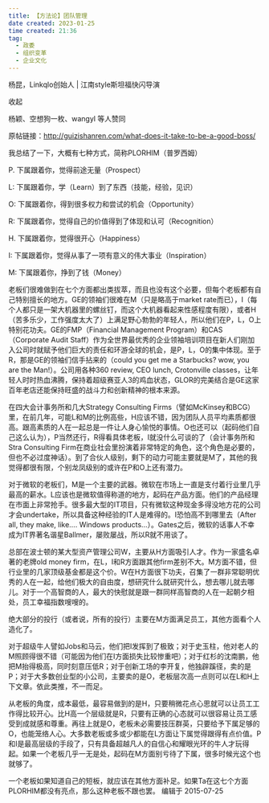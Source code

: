 ```yaml
---
title: 【方法论】团队管理 
date created: 2023-01-25
time created: 21:36
tag: 
  - 政委 
  - 组织变革 
  - 企业文化
---
```


杨昆，Linkqlo创始人 | 江南style斯坦福快闪导演

收起

杨颖、空想狗一枚、wangyl 等人赞同

原帖链接：http://guizishanren.com/what-does-it-take-to-be-a-good-boss/







我总结了一下，大概有七种方式，简称PLORHIM（普罗西姆）



P. 下属跟着你，觉得前途无量（Prospect）



L: 下属跟着你，学（Learn）到了东西（技能，经验，见识）



O: 下属跟着你，得到很多权力和尝试的机会（Opportunity）



R: 下属跟着你，觉得自己的价值得到了体现和认可（Recognition）



H. 下属跟着你，觉得很开心（Happiness）



I: 下属跟着你，觉得从事了一项有意义的伟大事业（Inspiration）



M: 下属跟着你，挣到了钱（Money）







老板们很难做到在七个方面都出类拔萃，而且也没有这个必要，但每个老板都有自己特别擅长的地方。GE的领袖们很难在M（只是略高于market rate而已），I（每个人都只是一架大机器里的螺丝钉，而这个大机器看起来性感程度有限），或者H（苦多乐少，工作强度太大了）上满足野心勃勃的年轻人，所以他们在P，L，O上特别花功夫。GE的FMP（Financial Management Program）和CAS（Corporate Audit Staff）作为全世界最优秀的企业领袖培训项目在新人们刚加入公司时就赋予他们巨大的责任和环游全球的机会，是P，L，O的集中体现。至于R，那是GE的领袖们信手拈来的（could you get me a Starbucks? wow, you are the Man!）。公司用各种360 review, CEO lunch, Crotonville classes，让年轻人时时热血沸腾，保持着超级赛亚人3的鸡血状态，GLOR的完美结合是GE这家百年老店还能保持旺盛的战斗力和创新精神的根本来源。







在四大会计事务所和几大Strategy Consulting Firms（譬如McKinsey和BCG）里，在前几年，可能L和M的比例高些，H应该不错，因为团队人员平均素质都很高。跟高素质的人在一起总是一件让人身心愉悦的事情。O也还可以（起码他们自己这么认为），P当然还行，R得看具体老板，I就没什么可谈的了（会计事务所和Stra Consulting Firm在商业社会里扮演着非常特定的角色，这个角色是必要的，但也不必过度神话）。到了合伙人级别，剩下的动力可能主要就是M了，其他的我觉得都很有限，个别龙凤级别的或许在P和O上还有潜力。



对于微软的老板们，M是一个主要的武器。微软在市场上一直是支付着行业里几乎最高的薪水。L应该也是微软值得称道的地方，起码在产品方面。他们的产品经理在市面上非常抢手。很多最大型的IT项目，只有微软这种现金多得没地方花的公司才会undertake，所以具备这种经验的IT人是难得的。I恐怕高不到哪里去（After all, they make, like…. Windows products…）。Gates之后，微软的话事人不幸成为IT界著名谐星Ballmer，屡败屡战，所以R就不用谈了。







总部在波士顿的某大型资产管理公司W，主要从H方面吸引人才。作为一家盛名卓著的老牌old money firm，在L，I和R方面跟其他firm差别不大。M方面不错，但行业里的几家顶级基金都是这个价。W在H方面很下功夫，召集了一群非常聪明优秀的人在一起，给他们极大的自由度，想研究什么就研究什么，想去哪儿就去哪儿。对于一个高智商的人，最大的快慰就是跟一群同样高智商的人在一起朝夕相处，员工幸福指数嗖嗖的。



绝大部分的投行（或者说，所有的投行）主要在M方面满足员工，其他方面看个人造化了。



对于超级牛人譬如Jobs和马云，他们把I发挥到了极致；对于史玉柱，他对老人的M照顾得很不错（可能因为他们在I方面损失比较惨重吧）；对于红杉的沈南鹏，他把M抬得极高，同时刻意压低R；对于创新工场的李开复，他独辟蹊径，卖的是P；对于大多数创业型的小公司，主要卖的是O，老板层次高一点则可以在L和H上下文章。依此类推，不一而足。







从老板的角度，成本最低，最容易做到的是H，只要稍微花点心思就可以让员工工作得比较开心。比H高一个层级就是R，只要有正确的心态就可以很容易让员工感受到成就感和尊重。再往上就是O，老板未必需要技压群英，只要给予下属足够的O，也能笼络人心。大多数老板或多或少都能在L方面让下属觉得跟得有点价值。P和I是最高层级的手段了，只有具备超越凡人的自信心和耀眼光环的牛人才玩得起。如果一个老板几乎一无是处，起码在M方面别亏待了下属，很多时候光这个也就够了。







一个老板如果知道自己的短板，就应该在其他方面补足。如果Ta在这七个方面PLORHIM都没有亮点，那么这种老板不跟也罢。 编辑于 2015-07-25

